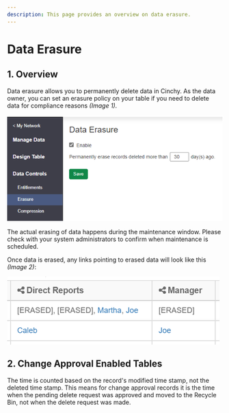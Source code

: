 ```yaml
---
description: This page provides an overview on data erasure.
---
```


# Data Erasure

## 1. Overview

Data erasure allows you to permanently delete data in Cinchy. As the data owner, you can set an erasure policy on your table if you need to delete data for compliance reasons _(Image 1)._

![Image 1: Data Erasure](<../../../../.gitbook/assets/image (543).png>)

The actual erasing of data happens during the maintenance window. Please check with your system administrators to confirm when maintenance is scheduled.

Once data is erased, any links pointing to erased data will look like this _(Image 2)_:

![Image 2: Data Erasure](<../../../../.gitbook/assets/image (319).png>)

## 2. Change Approval Enabled Tables

The time is counted based on the record's modified time stamp, not the deleted time stamp. This means for change approval records it is the time when the pending delete request was approved and moved to the Recycle Bin, not when the delete request was made.
